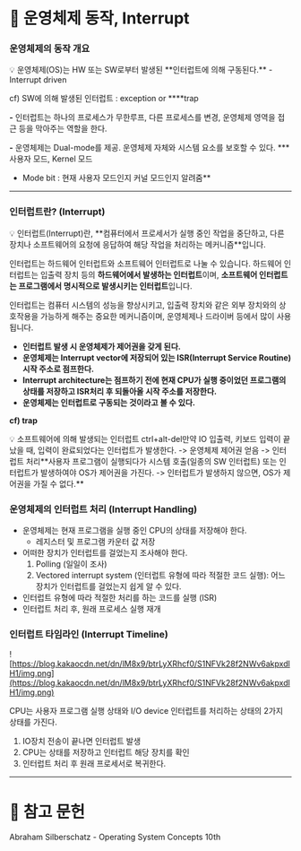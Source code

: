 # 📘 운영체제 동작, Interrupt

### 운영체제의 동작 개요
<aside>
💡 운영체제(OS)는 HW 또는 SW로부터 발생된 **인터럽트에 의해 구동된다.**
 - Interrupt driven

cf) SW에 의해 발생된 인터럽트 : exception or ****trap

**-** 인터럽트는 하나의 프로세스가 무한루프, 다른 프로세스를 변경, 운영체제 영역을 접근 등을 막아주는 역할을 한다.

**-** 운영체제는 Dual-mode를 제공. 운영체제 자체와 시스템 요소를 보호할 수 있다.
   *** 사용자 모드, Kernel 모드
   * Mode bit : 현재 사용자 모드인지 커널 모드인지 알려줌**

</aside>

---

### **인터럽트란? (Interrupt)**

<aside>
💡 인터럽트(Interrupt)란, **컴퓨터에서 프로세서가 실행 중인 작업을 중단하고, 다른 장치나 소프트웨어의 요청에 응답하여 해당 작업을 처리하는 메커니즘**입니다.

인터럽트는 하드웨어 인터럽트와 소프트웨어 인터럽트로 나눌 수 있습니다. 하드웨어 인터럽트는 입출력 장치 등의 **하드웨어에서 발생하는 인터럽트**이며, **소프트웨어 인터럽트는 프로그램에서 명시적으로 발생시키는 인터럽트**입니다.

인터럽트는 컴퓨터 시스템의 성능을 향상시키고, 입출력 장치와 같은 외부 장치와의 상호작용을 가능하게 해주는 중요한 메커니즘이며, 운영체제나 드라이버 등에서 많이 사용됩니다.

</aside>

- **인터럽트 발생 시 운영체제가 제어권을 갖게 된다.**
- **운영체제는 Interrupt vector에 저장되어 있는 ISR(Interrupt Service Routine) 시작 주소로 점프한다.**
- **Interrupt architecture는 점프하기 전에 현재 CPU가 실행 중이었던 프로그램의 상태를 저장하고 ISR처리 후 되돌아올 시작 주소를 저장한다.**
- **운영체제는 인터럽트로 구동되는 것이라고 볼 수 있다.**

**cf) trap**

<aside>
💡 소프트웨어에 의해 발생되는 인터럽트
ctrl+alt-del만약 IO 입출력, 키보드 입력이 끝났을 때, 입력이 완료되었다는 인터럽트가 발생한다.
-> 운영체제 제어권 얻음
-> 인터럽트 처리**사용자 프로그램이 실행되다가 시스템 호출(일종의 SW 인터럽트) 또는 인터럽트가 발생하여야 OS가 제어권을 가진다.
-> 인터럽트가 발생하지 않으면, OS가 제어권을 가질 수 없다.**

</aside>

### 운영체제의 **인터럽트 처리 (Interrupt Handling)**

- 운영체제는 현재 프로그램을 실행 중인 CPU의 상태를 저장해야 한다.
    - 레지스터 및 프로그램 카운터 값 저장
- 어떠한 장치가 인터럽트를 걸었는지 조사해야 한다.
    1. Polling (일일이 조사)
    2. Vectored interrupt system (인터럽트 유형에 따라 적절한 코드 실행): 어느 장치가 인터럽트를 걸었는지 쉽게 알 수 있다.
- 인터럽트 유형에 따라 적절한 처리를 하는 코드를 실행 (ISR)
- 인터럽트 처리 후, 원래 프로세스 실행 재개

### **인터럽트 타임라인 (Interrupt Timeline)**

![https://blog.kakaocdn.net/dn/lM8x9/btrLyXRhcf0/S1NFVk28f2NWv6akpxdlH1/img.png](https://blog.kakaocdn.net/dn/lM8x9/btrLyXRhcf0/S1NFVk28f2NWv6akpxdlH1/img.png)

CPU는 사용자 프로그램 실행 상태와 I/O device 인터럽트를 처리하는 상태의 2가지 상태를 가진다.

1. IO장치 전송이 끝나면 인터럽트 발생
2. CPU는 상태를 저장하고 인터럽트 해당 장치를 확인
3. 인터럽트 처리 후 원래 프로세서로 복귀한다.

---

# 📘 참고 문헌

Abraham Silberschatz - Operating System Concepts 10th